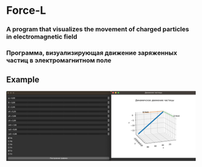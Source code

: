 # Force-L

### A program that visualizes the movement of charged particles in electromagnetic field

### Программа, визуализирующая движение заряженных частиц в электромагнитном поле

## Example
![Иллюстрация к проекту](https://github.com/varkis-ms/Force-L/raw/main/example.png)
